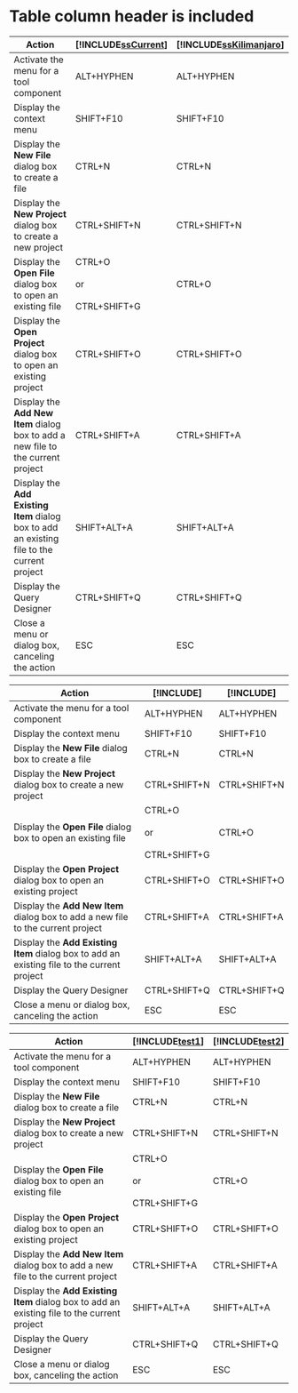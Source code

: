 # Table column header is included

|Action|[!INCLUDE[ssCurrent](../includes/FileUnderIncludes.md)]|[!INCLUDE[ssKilimanjaro](../includes/FileUnderIncludes.md)]|  
|------------|-----------------------------|---------------------------------|
|Activate the menu for a tool component|ALT+HYPHEN|ALT+HYPHEN|  
|Display the context menu|SHIFT+F10|SHIFT+F10|  
|Display the **New File** dialog box to create a file|CTRL+N|CTRL+N|  
|Display the **New Project** dialog box to create a new project|CTRL+SHIFT+N|CTRL+SHIFT+N|  
|Display the **Open File** dialog box to open an existing file|CTRL+O<br /><br /> or<br /><br /> CTRL+SHIFT+G|CTRL+O|  
|Display the **Open Project** dialog box to open an existing project|CTRL+SHIFT+O|CTRL+SHIFT+O|  
|Display the **Add New Item** dialog box to add a new file to the current project|CTRL+SHIFT+A|CTRL+SHIFT+A|  
|Display the **Add Existing Item** dialog box to add an existing file to the current project|SHIFT+ALT+A|SHIFT+ALT+A|  
|Display the Query Designer|CTRL+SHIFT+Q|CTRL+SHIFT+Q|  
|Close a menu or dialog box, canceling the action|ESC|ESC| 

|Action|[!INCLUDE[](../includes/FileUnderIncludes.md)]|[!INCLUDE[](../includes/FileUnderIncludes.md)]|  
|------------|-----------------------------|---------------------------------| 
|Activate the menu for a tool component|ALT+HYPHEN|ALT+HYPHEN|  
|Display the context menu|SHIFT+F10|SHIFT+F10|  
|Display the **New File** dialog box to create a file|CTRL+N|CTRL+N|  
|Display the **New Project** dialog box to create a new project|CTRL+SHIFT+N|CTRL+SHIFT+N|  
|Display the **Open File** dialog box to open an existing file|CTRL+O<br /><br /> or<br /><br /> CTRL+SHIFT+G|CTRL+O|  
|Display the **Open Project** dialog box to open an existing project|CTRL+SHIFT+O|CTRL+SHIFT+O|  
|Display the **Add New Item** dialog box to add a new file to the current project|CTRL+SHIFT+A|CTRL+SHIFT+A|  
|Display the **Add Existing Item** dialog box to add an existing file to the current project|SHIFT+ALT+A|SHIFT+ALT+A|  
|Display the Query Designer|CTRL+SHIFT+Q|CTRL+SHIFT+Q|  
|Close a menu or dialog box, canceling the action|ESC|ESC| 

|Action|[!INCLUDE[test1]()]|[!INCLUDE[test2](../includes/FileUnderIncludes.md)]|  
|------------|-----------------------------|---------------------------------| 
|Activate the menu for a tool component|ALT+HYPHEN|ALT+HYPHEN|  
|Display the context menu|SHIFT+F10|SHIFT+F10|  
|Display the **New File** dialog box to create a file|CTRL+N|CTRL+N|  
|Display the **New Project** dialog box to create a new project|CTRL+SHIFT+N|CTRL+SHIFT+N|  
|Display the **Open File** dialog box to open an existing file|CTRL+O<br /><br /> or<br /><br /> CTRL+SHIFT+G|CTRL+O|  
|Display the **Open Project** dialog box to open an existing project|CTRL+SHIFT+O|CTRL+SHIFT+O|  
|Display the **Add New Item** dialog box to add a new file to the current project|CTRL+SHIFT+A|CTRL+SHIFT+A|  
|Display the **Add Existing Item** dialog box to add an existing file to the current project|SHIFT+ALT+A|SHIFT+ALT+A|  
|Display the Query Designer|CTRL+SHIFT+Q|CTRL+SHIFT+Q|  
|Close a menu or dialog box, canceling the action|ESC|ESC| 
